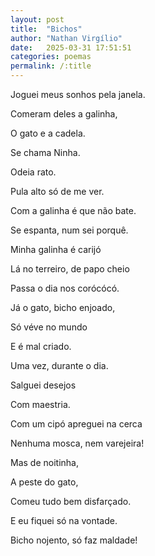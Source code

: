 ```yaml
---
layout: post
title:  "Bichos"
author: "Nathan Virgílio"
date:   2025-03-31 17:51:51
categories: poemas
permalink: /:title
---
```


Joguei meus sonhos pela janela.

Comeram deles a galinha,

O gato e a cadela.

Se chama Ninha.

Odeia rato.

Pula alto só de me ver.

Com a galinha é que não bate.

Se espanta, num sei porquê.

Minha galinha é carijó

Lá no terreiro, de papo cheio

Passa o dia nos corócócó.

Já o gato, bicho enjoado,

Só véve no mundo

E é mal criado.

Uma vez, durante o dia.

Salguei desejos

Com maestria.

Com um cipó apreguei na cerca

Nenhuma mosca, nem varejeira!

Mas de noitinha,

A peste do gato,

Comeu tudo bem disfarçado.

E eu fiquei só na vontade.

Bicho nojento, só faz maldade!

